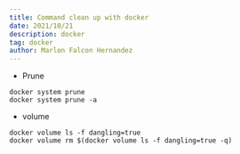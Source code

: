 ```yaml
---
title: Command clean up with docker
date: 2021/10/21
description: docker
tag: docker
author: Marlon Falcon Hernandez
---
```


- Prune
```
docker system prune
docker system prune -a
```

- volume
```
docker volume ls -f dangling=true
docker volume rm $(docker volume ls -f dangling=true -q)
```

